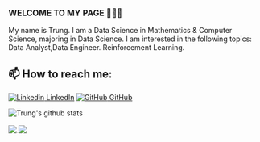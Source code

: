 ### WELCOME TO MY PAGE 👋👋👋
My name is Trung. I am a Data Science in Mathematics & Computer Science, majoring in Data Science. I am interested in the following topics: Data Analyst,Data Engineer. Reinforcement Learning.<br>
## 📫 How to reach me: 

[![Linkedin](https://i.stack.imgur.com/gVE0j.png) LinkedIn](https://www.linkedin.com/in/trung-2k1/) [![GitHub](https://i.stack.imgur.com/tskMh.png) GitHub](https://github.com/ChiTrug)


![Trung's github stats](https://github-readme-stats-git-masterrstaa-rickstaa.vercel.app/api?username=ChiTrug&show_icons=true&theme=tokyonight&hide=contribs,prs,issues)

<a href="https://github.com/ChiTrug/gold-price-prediction/">
  <!-- Change the `github-readme-stats.anuraghazra1.vercel.app` to `github-readme-stats.vercel.app`  -->
  <img align="center" src="https://github-readme-stats.anuraghazra1.vercel.app/api/pin/?username=ChiTrug&repo=gold-price-prediction&theme=radical" />
</a> 

<a href="https://github.com/ChiTrug/IntroductionToData-Science-project/">
  <!-- Change the `github-readme-stats.anuraghazra1.vercel.app` to `github-readme-stats.vercel.app`  -->
  <img align="center" src="https://github-readme-stats.anuraghazra1.vercel.app/api/pin/?username=ChiTrug&repo=IntroductionToData-Science-project&theme=synthwave" />
</a>

